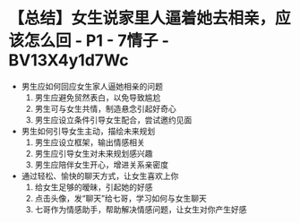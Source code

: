 # 【总结】女生说家里人逼着她去相亲，应该怎么回 - P1 - 7情子 - BV13X4y1d7Wc

-   男生应如何回应女生家人逼她相亲的问题
    1.  男生应避免贸然表白，以免导致尴尬
    2.  男生可与女生共情，制造悬念引起好奇心
    3.  男生应设立条件引导女生配合，尝试邀约见面
-   男生如何引导女生主动，描绘未来规划
    1.  男生应设立框架，输出情感相关
    2.  男生应引导女生对未来规划感兴趣
    3.  男生应陪伴女生开心，增进关系亲密度
-   通过轻松、愉快的聊天方式，让女生喜欢上你
    1.  给女生足够的暧昧，引起她的好感
    2.  点击头像，发“聊天”给七哥，学习如何与女生聊天
    3.  七哥作为情感助手，帮助解决情感问题，让女生对你产生好感
